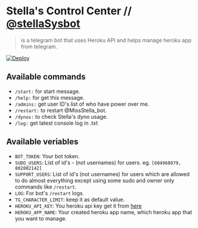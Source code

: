 # Stella's Control Center  // [@stellaSysbot](https://t.me/stellasysbot)
>is a telegram bot that uses Heroku API and helps manage heroku app from telegram.

[![Deploy](https://www.herokucdn.com/deploy/button.svg)](https://heroku.com/deploy)

## Available commands
* `/start:` for start message.
* `/help:` for get this message.
* `/admins:` get user ID's list of who have power over me.
* `/restart:` to restart @MissStella_bot.
* `/dynos:` to check Stella's dyno usage.
* `/log:` get latest console log in .txt

## Available veriables 
* `BOT_TOKEN`: Your bot token.
* `SUDO_USERS`: List of id's -  (not usernames) for users. eg. `[604968079, 802002142]`
* `SUPPORT_USERS`: List of id's (not usernames) for users which are allowed to do almost everything except using some sudo and owner only commands like `/restart`.
* `LOG`: For bot's `/restart` logs.
* `TG_CHARACTER_LIMIT`: keep it as default value.
* `HEROKU_API_KEY`: You heroku api key get it from [here](https://dashboard.heroku.com/account)
* `HEROKU_APP_NAME`: Your created heroku app name, which heroku app that you want to manage.


